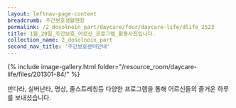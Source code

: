 ```yaml
--- 
layout: leftnav-page-content 
breadcrumb: 주간보호생활현장 
permalink: /2_dosolnoin_part/daycare/four/daycare-life/dlife_2523
title: 1월_29일_주간보호_어르신_프로그램_활동사진입니다.
collection_name: 2_dosolnoin_part
second_nav_title: '주간보호센터안내' 
---
```

{% include image-gallery.html folder="/resource_room/daycare-life/files/201301-84/" %}





만다라, 실버난타, 명상, 줄스트레칭등 다양한
프로그램을 통해 어르신들의 즐거운 하루를 
보내셨습니다.
